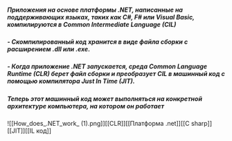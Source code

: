 #####  Приложения на основе платформы .NET, написанные на поддерживающих языках, таких как C#, F# или Visual Basic, компилируются в Common Intermediate Language (CIL)
##### -   Скомпилированный код хранится в виде файла сборки с расширением .dll или .exe.

##### -   Когда приложение .NET запускается, среда Common Language Runtime (CLR) берет файл сборки и преобразует CIL в машинный код с помощью компилятора Just In Time (JIT).
##### Теперь этот машинный код может выполняться на конкретной архитектуре компьютера, на котором он работает
![[How_does_.NET_work_ (1).png]][[CLR]][[Платформа .net]][[C sharp]][[JIT]][[IL код]]